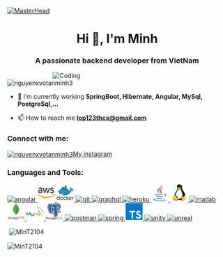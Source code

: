 [![MasterHead](https://developers.giphy.com/branch/master/static/api-512d36c09662682717108a38bbb5c57d.gif)](https://rishavchanda.io)
<h1 align="center">Hi 👋, I'm Minh</h1>
<h3 align="center">A passionate backend developer from VietNam</h3>
<img align="right" alt="Coding" width="400" src="(https://cdn-icons-png.flaticon.com/512/1802/1802977.png)">

<p align="left"> <img src="https://w7.pngwing.com/pngs/51/881/png-transparent-programmer-source-code-computer-computer-computer-program-computer-programming-thumbnail.png" alt="nguyenxvotanminh3" /> </p>


- 🌱 I’m currently working **SpringBoot, Hibernate, Angular, MySql, PostgreSql,...**

- 📫 How to reach me **lop123thcs@gmail.com**

<h3 align="left">Connect with me:</h3>
<p align="left">
<a href="https://www.instagram.com/nvtanminh/" target="blank"><img align="center" src="https://instagram.fsgn8-2.fna.fbcdn.net/v/t51.2885-19/424476846_922997592760248_309143479030386687_n.jpg?stp=dst-jpg_s150x150&_nc_ht=instagram.fsgn8-2.fna.fbcdn.net&_nc_cat=100&_nc_ohc=wEtDGbtTgugAX8KcACR&edm=ACWDqb8BAAAA&ccb=7-5&oh=00_AfB5N0puAueTllO84yUGMhUH2jTkBGhbOVXDCdpqjguxbg&oe=65C0FD78&_nc_sid=ee9879" alt="nguyenxvotanminh3" height="30" width="40" />My instagram</a>
</p>

<h3 align="left">Languages and Tools:</h3>
<p align="left"> <a href="https://angular.io" target="_blank" rel="noreferrer"> <img src="https://angular.io/assets/images/logos/angular/angular.svg" alt="angular" width="40" height="40"/> </a> <a href="https://aws.amazon.com" target="_blank" rel="noreferrer"> <img src="https://raw.githubusercontent.com/devicons/devicon/master/icons/amazonwebservices/amazonwebservices-original-wordmark.svg" alt="aws" width="40" height="40"/> </a> <a href="https://www.docker.com/" target="_blank" rel="noreferrer"> <img src="https://raw.githubusercontent.com/devicons/devicon/master/icons/docker/docker-original-wordmark.svg" alt="docker" width="40" height="40"/> </a> <a href="https://git-scm.com/" target="_blank" rel="noreferrer"> <img src="https://www.vectorlogo.zone/logos/git-scm/git-scm-icon.svg" alt="git" width="40" height="40"/> </a> <a href="https://graphql.org" target="_blank" rel="noreferrer"> <img src="https://www.vectorlogo.zone/logos/graphql/graphql-icon.svg" alt="graphql" width="40" height="40"/> </a> <a href="https://heroku.com" target="_blank" rel="noreferrer"> <img src="https://www.vectorlogo.zone/logos/heroku/heroku-icon.svg" alt="heroku" width="40" height="40"/> </a> <a href="https://www.java.com" target="_blank" rel="noreferrer"> <img src="https://raw.githubusercontent.com/devicons/devicon/master/icons/java/java-original.svg" alt="java" width="40" height="40"/> </a> <a href="https://www.linux.org/" target="_blank" rel="noreferrer"> <img src="https://raw.githubusercontent.com/devicons/devicon/master/icons/linux/linux-original.svg" alt="linux" width="40" height="40"/> </a> <a href="https://www.mathworks.com/" target="_blank" rel="noreferrer"> <img src="https://upload.wikimedia.org/wikipedia/commons/2/21/Matlab_Logo.png" alt="matlab" width="40" height="40"/> </a> <a href="https://www.mongodb.com/" target="_blank" rel="noreferrer"> <img src="https://raw.githubusercontent.com/devicons/devicon/master/icons/mongodb/mongodb-original-wordmark.svg" alt="mongodb" width="40" height="40"/> </a> <a href="https://www.mysql.com/" target="_blank" rel="noreferrer"> <img src="https://raw.githubusercontent.com/devicons/devicon/master/icons/mysql/mysql-original-wordmark.svg" alt="mysql" width="40" height="40"/> </a> <a href="https://www.postgresql.org" target="_blank" rel="noreferrer"> <img src="https://raw.githubusercontent.com/devicons/devicon/master/icons/postgresql/postgresql-original-wordmark.svg" alt="postgresql" width="40" height="40"/> </a> <a href="https://postman.com" target="_blank" rel="noreferrer"> <img src="https://www.vectorlogo.zone/logos/getpostman/getpostman-icon.svg" alt="postman" width="40" height="40"/> </a> <a href="https://spring.io/" target="_blank" rel="noreferrer"> <img src="https://www.vectorlogo.zone/logos/springio/springio-icon.svg" alt="spring" width="40" height="40"/> </a> <a href="https://www.typescriptlang.org/" target="_blank" rel="noreferrer"> <img src="https://raw.githubusercontent.com/devicons/devicon/master/icons/typescript/typescript-original.svg" alt="typescript" width="40" height="40"/> </a> <a href="https://unity.com/" target="_blank" rel="noreferrer"> <img src="https://www.vectorlogo.zone/logos/unity3d/unity3d-icon.svg" alt="unity" width="40" height="40"/> </a> <a href="https://unrealengine.com/" target="_blank" rel="noreferrer"> <img src="https://raw.githubusercontent.com/kenangundogan/fontisto/036b7eca71aab1bef8e6a0518f7329f13ed62f6b/icons/svg/brand/unreal-engine.svg" alt="unreal" width="40" height="40"/> </a> </p>


<p>&nbsp;<img align="center" src="https://github-readme-stats.vercel.app/api?username=MinT2104&show_icons=true&locale=en&theme=tokyonight" alt="MinT2104" /></p>

<p><img align="center" src="https://github-readme-streak-stats.herokuapp.com/?user=MinT2104&&theme=tokyonight" alt="MinT2104" /></p>


